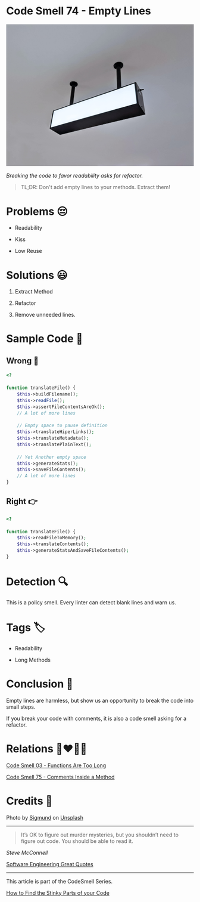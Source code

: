 # Code Smell 74 - Empty Lines

![Code Smell 74 - Empty Lines](Code%20Smell%2074%20-%20Empty%20Lines.jpg)

*Breaking the code to favor readability asks for refactor.*

> TL;DR: Don't add empty lines to your methods. Extract them!

# Problems 😔 

- Readability

- Kiss

- Low Reuse

# Solutions 😃

1. Extract Method

2. Refactor

3. Remove unneeded lines.

# Sample Code 📖

## Wrong 🚫

<!-- [Gist Url](https://gist.github.com/mcsee/3e7f0a453f04d443a98d3ffd99d9bfde) -->

```php
<?

function translateFile() {
    $this->buildFilename();
    $this->readFile();
    $this->assertFileContentsAreOk();
    // A lot of more lines
    
    // Empty space to pause definition
    $this->translateHiperLinks();
    $this->translateMetadata();
    $this->translatePlainText();
    
    // Yet Another empty space
    $this->generateStats();
    $this->saveFileContents();
    // A lot of more lines
}
```

## Right 👉

<!-- [Gist Url](https://gist.github.com/mcsee/13ce5551b29a588db5dbb9903d714b84) -->

```php
<?

function translateFile() {
    $this->readFileToMemory();
    $this->translateContents();
    $this->generateStatsAndSaveFileContents();  
}
```

# Detection 🔍

This is a policy smell. Every linter can detect blank lines and warn us.

# Tags 🏷️

- Readability

- Long Methods

# Conclusion 🏁

Empty lines are harmless, but show us an opportunity to break the code into small steps.

If you break your code with comments, it is also a code smell asking for a refactor.

# Relations 👩‍❤️‍💋‍👨

[Code Smell 03 - Functions Are Too Long](https://github.com/mcsee/Software-Design-Articles/tree/main/Articles/Code%20Smells/Code%20Smell%2003%20-%20Functions%20Are%20Too%20Long/readme.md)

[Code Smell 75 - Comments Inside a Method](https://github.com/mcsee/Software-Design-Articles/tree/main/Articles/Code%20Smells/Code%20Smell%2075%20-%20Comments%20Inside%20a%20Method/readme.md)

# Credits 🙏

Photo by [Sigmund](https://unsplash.com/@sigmund) on [Unsplash](https://unsplash.com/s/photos/empty)
  

* * *

> It’s OK to figure out murder mysteries, but you shouldn’t need to figure out code.  You should be able to read it.

_Steve McConnell_
 
[Software Engineering Great Quotes](https://github.com/mcsee/Software-Design-Articles/tree/main/Articles/Quotes/Software%20Engineering%20Great%20Quotes/readme.md)

* * *

This article is part of the CodeSmell Series.

[How to Find the Stinky Parts of your Code](https://github.com/mcsee/Software-Design-Articles/tree/main/Articles/Code%20Smells/How%20to%20Find%20the%20Stinky%20parts%20of%20your%20Code/readme.md)